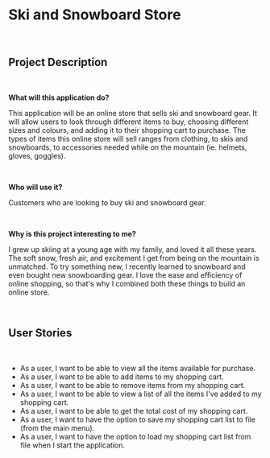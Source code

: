 
# Ski and Snowboard Store
<br>

## Project Description
<br>

**What will this application do?**

This application will be an online store that sells ski and snowboard gear. It will allow users to look through
different items to buy, choosing different sizes and colours, and adding it to their shopping cart to purchase. The
types of items this online store will sell ranges from clothing, to skis and snowboards, to accessories needed while 
on the mountain (ie. helmets, gloves, goggles).

<br>

**Who will use it?**

Customers who are looking to buy ski and snowboard gear.

<br>

**Why is this project interesting to me?**

I grew up skiing at a young age with my family, and loved it all these years. The soft snow, fresh air, and excitement
I get from being on the mountain is unmatched. To try something new, I recently learned to snowboard and even bought 
new snowboarding gear. I love the ease and efficiency of online shopping, so that's why I combined both these things
to build an online store. 


<br>

## User Stories 
<br>

- As a user, I want to be able to view all the items available for purchase.
- As a user, I want to be able to add items to my shopping cart.
- As a user, I want to be able to remove items from my shopping cart.
- As a user, I want to be able to view a list of all the items I've added to my shopping cart. 
- As a user, I want to be able to get the total cost of my shopping cart.
- As a user, I want to have the option to save my shopping cart list to file (from the main menu).
- As a user, I want to have the option to load my shopping cart list from file when I start the application. 

